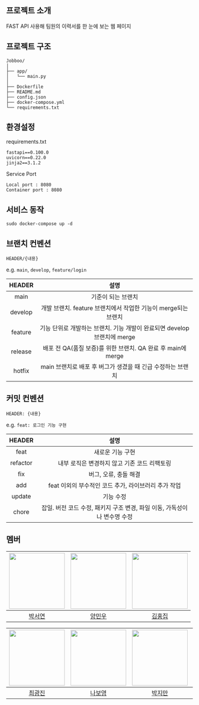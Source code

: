 ## 프로젝트 소개

FAST API 사용해 팀원의 이력서를 한 눈에 보는 웹 페이지 


## 프로젝트 구조
```
Jobboo/
│  
├── app/
│   └── main.py
│  
├── Dockerfile
├── README.md
├── config.json
├── docker-compose.yml
└── requirements.txt
```
## 환경설정

requirements.txt
```
fastapi==0.100.0
uvicorn==0.22.0
jinja2==3.1.2
```

Service Port
```
Local port : 8080
Container port : 8080
```

## 서비스 동작

```
sudo docker-compose up -d
```

## 브랜치 컨벤션

`HEADER/{내용}` 

e.g. `main`, `develop`, `feature/login`

|HEADER|설명|
|:--:|:--:|
|main|기준이 되는 브랜치|
|develop|개발 브랜치. feature 브랜치에서 작업한 기능이 merge되는 브랜치|
|feature|기능 단위로 개발하는 브랜치. 기능 개발이 완료되면 develop 브랜치에 merge|
|release|배포 전 QA(품질 보증)를 위한 브랜치. QA 완료 후 main에 merge|
|hotfix|main 브랜치로 배포 후 버그가 생겼을 때 긴급 수정하는 브랜치|

## 커밋 컨벤션

`HEADER: {내용}` 

e.g. `feat: 로그인 기능 구현`

|HEADER|설명|
|:--:|:--:|
|feat|새로운 기능 구현|
|refactor|내부 로직은 변경하지 않고 기존 코드 리팩토링|
|fix|버그, 오류, 충돌 해결|
|add|feat 이외의 부수적인 코드 추가, 라이브러리 추가 작업|
|update|기능 수정|
|chore|잡일. 버전 코드 수정, 패키지 구조 변경, 파일 이동, 가독성이나 변수명 수정|

## 멤버

|<img width=150 src="https://avatars.githubusercontent.com/u/125520029?v=4" />|<img width=150 src="https://avatars.githubusercontent.com/u/141303941?v=4" />|<img width=150 src="https://avatars.githubusercontent.com/u/162412972?v=4" />|
|:----:|:----:|:----:|
| [박서연](https://github.com/seoyeon0201) | [양민우](https://github.com/Twoeyes22) | [김홍집](https://github.com/redhouse33) |

|<img width=150 src="https://avatars.githubusercontent.com/u/125520029?v=4" />|<img width=150 src="https://avatars.githubusercontent.com/u/125520029?v=4" />|<img width=150 src="https://avatars.githubusercontent.com/u/125520029?v=4" />|<img width=150 src="https://avatars.githubusercontent.com/u/166140353?v=4" />|
|:----:|:----:|:----:|:----:|
| [최광진]() | [나보영]() | [박지만]() | [홍구](https://github.com/rednine9777) |
